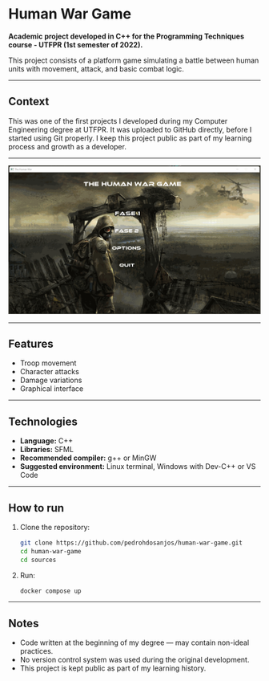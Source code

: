 # Human War Game

**Academic project developed in C++ for the Programming Techniques course - UTFPR (1st semester of 2022).**

This project consists of a platform game simulating a battle between human units with movement, attack, and basic combat logic.

---

## Context

This was one of the first projects I developed during my Computer Engineering degree at UTFPR. It was uploaded to GitHub directly, before I started using Git properly. I keep this project public as part of my learning process and growth as a developer.

---
![Human War Preview](gif.gif)

---

## Features

- Troop movement
- Character attacks
- Damage variations
- Graphical interface

---

## Technologies

- **Language:** C++
- **Libraries:** SFML
- **Recommended compiler:** g++ or MinGW
- **Suggested environment:** Linux terminal, Windows with Dev-C++ or VS Code

---

## How to run

1. Clone the repository:
   ```bash
   git clone https://github.com/pedrohdosanjos/human-war-game.git
   cd human-war-game
   cd sources
   ```

2. Run:
   ```bash
   docker compose up
   ```

---

## Notes

- Code written at the beginning of my degree — may contain non-ideal practices.
- No version control system was used during the original development.
- This project is kept public as part of my learning history.


